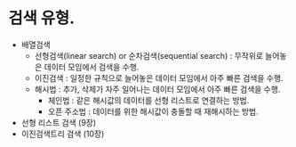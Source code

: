 # 검색 유형.
- 배열검색
    - 선형검색(linear search) or 순차검색(sequential search) : 무작위로 늘어놓은 데이터 모임에서 검색을 수행.
    - 이진검색 : 일정한 규칙으로 늘어놓은 데이터 모임에서 아주 빠른 검색을 수행.
    - 해시법 :  추가, 삭제가 자주 일어나는 데이터 모임에서 아주 빠른 검색을 수행.
        - 체인법 : 같은 해시값의 데이터를 선형 리스트로 연결하는 방법.
        - 오픈 주소법 : 데이터를 위한 해시값이 충돌할 때 재해시하는 방법.
- 선형 리스트 검색 (9장)
- 이진검색트리 검색 (10장)




